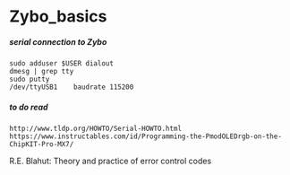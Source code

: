# Zybo_basics

##### serial connection to Zybo
```
sudo adduser $USER dialout
dmesg | grep tty
sudo putty
/dev/ttyUSB1    baudrate 115200
```


##### to do read
```
http://www.tldp.org/HOWTO/Serial-HOWTO.html
https://www.instructables.com/id/Programming-the-PmodOLEDrgb-on-the-ChipKIT-Pro-MX7/
```


R.E. Blahut: Theory and practice of error control codes
